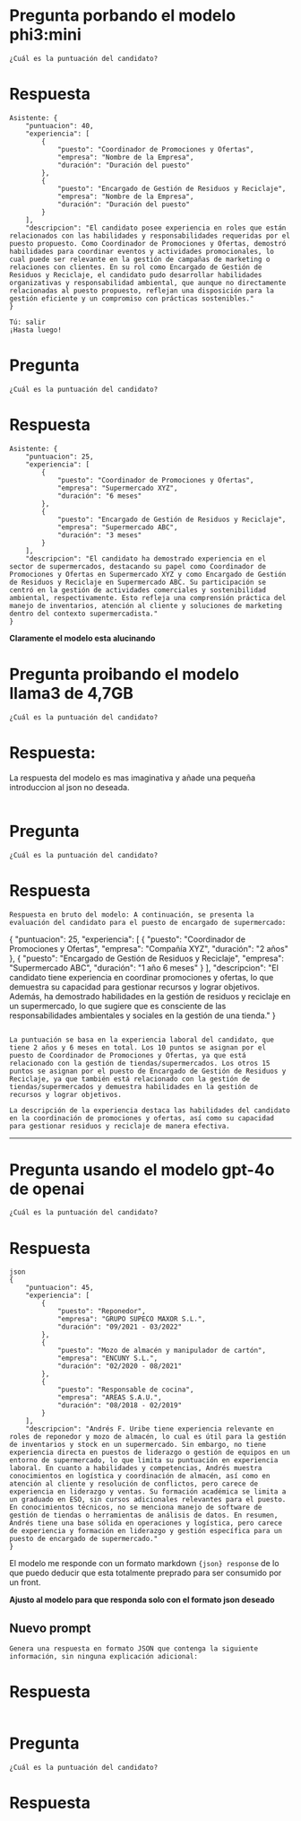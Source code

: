 # Pregunta porbando el modelo phi3:mini

```{bash}
¿Cuál es la puntuación del candidato?
```

# Respuesta

```{bash}
Asistente: {
    "puntuacion": 40,
    "experiencia": [
        {
            "puesto": "Coordinador de Promociones y Ofertas",
            "empresa": "Nombre de la Empresa",
            "duración": "Duración del puesto"
        },
        {
            "puesto": "Encargado de Gestión de Residuos y Reciclaje",
            "empresa": "Nombre de la Empresa",
            "duración": "Duración del puesto"
        }
    ],
    "descripcion": "El candidato posee experiencia en roles que están relacionados con las habilidades y responsabilidades requeridas por el puesto propuesto. Como Coordinador de Promociones y Ofertas, demostró habilidades para coordinar eventos y actividades promocionales, lo cual puede ser relevante en la gestión de campañas de marketing o relaciones con clientes. En su rol como Encargado de Gestión de Residuos y Reciclaje, el candidato pudo desarrollar habilidades organizativas y responsabilidad ambiental, que aunque no directamente relacionadas al puesto propuesto, reflejan una disposición para la gestión eficiente y un compromiso con prácticas sostenibles."
} 

Tú: salir
¡Hasta luego!
```

# Pregunta 

```{bash}
¿Cuál es la puntuación del candidato?
```

# Respuesta

```{bash}
Asistente: {
    "puntuacion": 25,
    "experiencia": [
        {
            "puesto": "Coordinador de Promociones y Ofertas",
            "empresa": "Supermercado XYZ",
            "duración": "6 meses"
        },
        {
            "puesto": "Encargado de Gestión de Residuos y Reciclaje",
            "empresa": "Supermercado ABC",
            "duración": "3 meses"
        }
    ],
    "descripcion": "El candidato ha demostrado experiencia en el sector de supermercados, destacando su papel como Coordinador de Promociones y Ofertas en Supermercado XYZ y como Encargado de Gestión de Residuos y Reciclaje en Supermercado ABC. Su participación se centró en la gestión de actividades comerciales y sostenibilidad ambiental, respectivamente. Esto refleja una comprensión práctica del manejo de inventarios, atención al cliente y soluciones de marketing dentro del contexto supermercadista."
} 
```
**Claramente el modelo esta alucinando**

# Pregunta proibando el modelo llama3 de 4,7GB

```{bash}
¿Cuál es la puntuación del candidato?
```

# Respuesta: 
La respuesta del modelo es mas imaginativa y añade una pequeña introduccion al json no deseada.
```{bash}
```

# Pregunta 

```{bash}
¿Cuál es la puntuación del candidato?
```

# Respuesta

```{bash}
Respuesta en bruto del modelo: A continuación, se presenta la evaluación del candidato para el puesto de encargado de supermercado:

```
{
    "puntuacion": 25,
    "experiencia": [
        {
            "puesto": "Coordinador de Promociones y Ofertas",
            "empresa": "Compañía XYZ",
            "duración": "2 años"
        },
        {
            "puesto": "Encargado de Gestión de Residuos y Reciclaje",
            "empresa": "Supermercado ABC",
            "duración": "1 año 6 meses"
        }
    ],
    "descripcion": "El candidato tiene experiencia en coordinar promociones y ofertas, lo que demuestra su capacidad para gestionar recursos y lograr objetivos. Además, ha demostrado habilidades en la gestión de residuos y reciclaje en un supermercado, lo que sugiere que es consciente de las responsabilidades ambientales y sociales en la gestión de una tienda."
}
```

La puntuación se basa en la experiencia laboral del candidato, que tiene 2 años y 6 meses en total. Los 10 puntos se asignan por el puesto de Coordinador de Promociones y Ofertas, ya que está relacionado con la gestión de tiendas/supermercados. Los otros 15 puntos se asignan por el puesto de Encargado de Gestión de Residuos y Reciclaje, ya que también está relacionado con la gestión de tiendas/supermercados y demuestra habilidades en la gestión de recursos y lograr objetivos.

La descripción de la experiencia destaca las habilidades del candidato en la coordinación de promociones y ofertas, así como su capacidad para gestionar residuos y reciclaje de manera efectiva.
```
-------------------------------------------------------------------------------------------------------------------------------

# Pregunta usando el modelo gpt-4o de openai

```{bash}
¿Cuál es la puntuación del candidato?
```

# Respuesta

```{bash}
json
{
    "puntuacion": 45,
    "experiencia": [
        {
            "puesto": "Reponedor",
            "empresa": "GRUPO SUPECO MAXOR S.L.",
            "duración": "09/2021 - 03/2022"
        },
        {
            "puesto": "Mozo de almacén y manipulador de cartón",
            "empresa": "ENCUNY S.L.",
            "duración": "02/2020 - 08/2021"
        },
        {
            "puesto": "Responsable de cocina",
            "empresa": "AREAS S.A.U.",
            "duración": "08/2018 - 02/2019"
        }
    ],
    "descripcion": "Andrés F. Uribe tiene experiencia relevante en roles de reponedor y mozo de almacén, lo cual es útil para la gestión de inventarios y stock en un supermercado. Sin embargo, no tiene experiencia directa en puestos de liderazgo o gestión de equipos en un entorno de supermercado, lo que limita su puntuación en experiencia laboral. En cuanto a habilidades y competencias, Andrés muestra conocimientos en logística y coordinación de almacén, así como en atención al cliente y resolución de conflictos, pero carece de experiencia en liderazgo y ventas. Su formación académica se limita a un graduado en ESO, sin cursos adicionales relevantes para el puesto. En conocimientos técnicos, no se menciona manejo de software de gestión de tiendas o herramientas de análisis de datos. En resumen, Andrés tiene una base sólida en operaciones y logística, pero carece de experiencia y formación en liderazgo y gestión específica para un puesto de encargado de supermercado."
}
```
El modelo me responde con un formato markdown ```{json} response``` de lo que puedo deducir que esta totalmente preprado para ser consumido por un front.

**Ajusto al modelo para que responda solo con el formato json deseado**

## Nuevo prompt 

```{bash}
Genera una respuesta en formato JSON que contenga la siguiente información, sin ninguna explicación adicional:
```

# Respuesta

```{bash}
```
# Pregunta 

```{bash}
¿Cuál es la puntuación del candidato?
```

# Respuesta

```{bash}
```